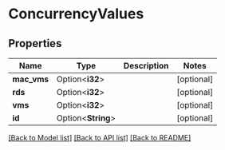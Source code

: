 # ConcurrencyValues

## Properties

Name | Type | Description | Notes
------------ | ------------- | ------------- | -------------
**mac_vms** | Option<**i32**> |  | [optional]
**rds** | Option<**i32**> |  | [optional]
**vms** | Option<**i32**> |  | [optional]
**id** | Option<**String**> |  | [optional]

[[Back to Model list]](../README.md#documentation-for-models) [[Back to API list]](../README.md#documentation-for-api-endpoints) [[Back to README]](../README.md)


